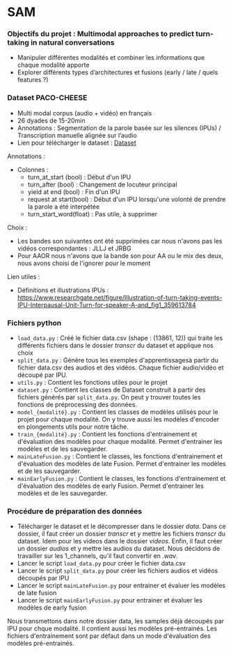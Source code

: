 # SAM

### Objectifs du projet : Multimodal approaches to predict turn-taking in natural conversations

- Manipuler différentes modalités et combiner les informations que chaque modalité apporte
- Explorer différents types d’architectures et fusions (early / late / quels features ?)

### Dataset PACO-CHEESE

- Multi modal corpus (audio + vidéo) en français
- 26 dyades de 15-20min
- Annotations : Segmentation de la parole basée sur les silences (IPUs) / Transcription manuelle alignée sur l’audio
- Lien pour télécharger le dataset : [Dataset](https://amubox.univ-amu.fr/s/gkfA7rZCWGQFqif)

Annotations :
- Colonnes :
    - turn_at_start (bool) : Début d'un IPU
    - turn_after (bool) : Changement de locuteur principal
    - yield at end (bool) : Fin d'un IPU 
    - request at start(bool) : Début d'un IPU lorsqu'une volonté de prendre la parole a été interpétée 
    - turn_start_word(float) : Pas utile, à supprimer

Choix : 
- Les bandes son suivantes ont été supprimées car nous n'avons pas les vidéos correspondantes : JLLJ et JRBG
- Pour AAOR nous n'avons que la bande son pour AA ou le mix des deux, nous avons choisi de l'ignorer pour le moment

Lien utiles :

- Définitions et illustrations IPUs : https://www.researchgate.net/figure/Illustration-of-turn-taking-events-IPU-Interpausal-Unit-Turn-for-speaker-A-and_fig1_359613784

### Fichiers python
- `load_data.py` : Créé le fichier data.csv (shape : (13861, 12)) qui traite les différents fichiers dans le dossier *transcr* du dataset et applique nos choix
- `split_data.py` : Génère tous les exemples d'apprentissagesà partir du fichier data.csv des audios et des vidéos. Chaque fichier audio/vidéo et découpé par IPU. 
- ``utils.py`` : Contient les fonctions utiles pour le projet
- ``dataset.py`` : Contient les classes de Dataset construit à partir des fichiers générés par `split_data.py`. On peut y trouver toutes les fonctions de préprocessing des données.
- ``model_{modalité}.py`` : Contient les classes de modèles utilisés pour le projet pour chaque modalité. On y trouve aussi les modèles d'encoder en plongements utils pour notre tâche.
- ``train_{modalité}.py`` : Contient les fonctions d'entrainement et d'évaluation des modèles pour chaque modalité. Permet d'entrainer les modèles et de les sauvegarder.
- ``mainLateFusion.py`` : Contient le classes, les fonctions d'entrainement et d'évaluation des modèles de late Fusion. Permet d'entrainer les modèles et de les sauvegarder.
- ``mainEarlyFusion.py`` : Contient le classes, les fonctions d'entrainement et d'évaluation des modèles de early Fusion. Permet d'entrainer les modèles et de les sauvegarder.


### Procédure de préparation des données

- Télécharger le dataset et le décompresser dans le dossier *data*. Dans ce dossier, il faut créer un dossier *transcr* et y mettre les fichiers *transcr* du dataset. Idem pour les videos dans le dossier *videos*. Enfin, il faut créer un dossier *audios* et y mettre les audios du dataset. Nous décidons de travailler sur les 1_channels, qu'il faut convertir en *.wav*.
- Lancer le script `load_data.py` pour créer le fichier data.csv
- Lancer le script `split_data.py` pour créer les fichiers audios et vidéos découpés par IPU
- Lancer le script `mainLateFusion.py` pour entrainer et évaluer les modèles de late fusion
- Lancer le script `mainEarlyFusion.py` pour entrainer et évaluer les modèles de early fusion

Nous transmettons dans notre dossier data, les samples déjà découpés par IPU pour chque modalité. Il contient aussi les modèles pré-entrainés.
Les fichiers d'entrainement sont par défaut dans un mode d'évaluation des modèles pré-entrainés.
